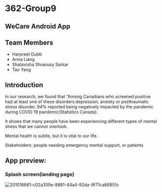 # 362-Group9

## WeCare Android App

## Team Members
* Harpreet Dubb 
* Anna Liang
* Shatavisha Shraousy Sarkar 
* Tao Yang

## Introduction
In our research, we found that “Among Canadians who screened positive had at least one of these disorders:depression, anxiety or posttraumatic stress disorder. 94% reported being negatively impacted by the pandemic during COVID 19 pandemic(Statistics Canada). 

It shows that many people have been experiencing different types of mental stress that we cannot overlook. 

Mental health is subtle, but it is vital to our life. 

Stakeholders: people needing emergency mental support, or patients

## App preview:

### Splash screen(landing page)
![201016661-c02a359e-8881-44a4-92da-9f71ca66851c](https://user-images.githubusercontent.com/100490492/201505415-9e67f647-81f0-431c-9c68-24c34a18450c.png)
